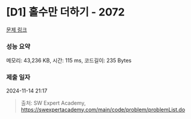 # [D1] 홀수만 더하기 - 2072 

[문제 링크](https://swexpertacademy.com/main/code/problem/problemDetail.do?contestProbId=AV5QSEhaA5sDFAUq) 

### 성능 요약

메모리: 43,236 KB, 시간: 115 ms, 코드길이: 235 Bytes

### 제출 일자

2024-11-14 21:17



> 출처: SW Expert Academy, https://swexpertacademy.com/main/code/problem/problemList.do